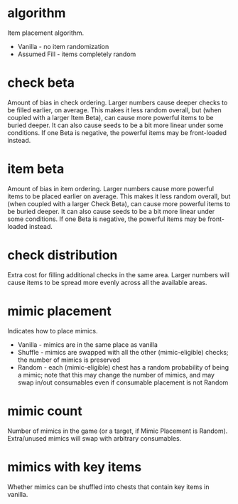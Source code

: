 # algorithm

Item placement algorithm.
* Vanilla - no item randomization
* Assumed Fill - items completely random

# check beta

Amount of bias in check ordering. Larger numbers cause deeper checks
to be filled earlier, on average. This makes it less random overall,
but (when coupled with a larger Item Beta), can cause more powerful
items to be buried deeper. It can also cause seeds to be a bit more
linear under some conditions. If one Beta is negative, the powerful
items may be front-loaded instead.

# item beta

Amount of bias in item ordering. Larger numbers cause more powerful
items to be placed earlier on average. This makes it less random
overall, but (when coupled with a larger Check Beta), can cause more
powerful items to be buried deeper. It can also cause seeds to be a
bit more linear under some conditions. If one Beta is negative, the
powerful items may be front-loaded instead.

# check distribution

Extra cost for filling additional checks in the same area. Larger
numbers will cause items to be spread more evenly across all the
available areas.

# mimic placement

Indicates how to place mimics.
* Vanilla - mimics are in the same place as vanilla
* Shuffle - mimics are swapped with all the other (mimic-eligible)
  checks; the number of mimics is preserved
* Random - each (mimic-eligible) chest has a random probability of
  being a mimic; note that this may change the number of mimics, and
  may swap in/out consumables even if consumable placement is not
  Random

# mimic count

Number of mimics in the game (or a target, if Mimic Placement is
Random). Extra/unused mimics will swap with arbitrary consumables.

# mimics with key items

Whether mimics can be shuffled into chests that contain key items
in vanilla.
